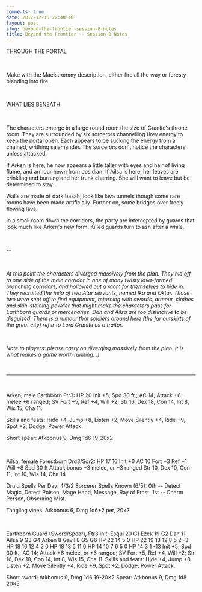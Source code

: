 ```yaml
---
comments: true
date: 2012-12-15 22:48:48
layout: post
slug: beyond-the-frontier-session-8-notes
title: Beyond the Frontier -- Session 8 Notes
---
```


THROUGH THE PORTAL

&nbsp;

Make with the Maelstrommy description, either fire all the way or foresty blending into fire.

&nbsp;

WHAT LIES BENEATH

&nbsp;

The characters emerge in a large round room the size of Granite's throne room. They are surrounded by six sorcerors channelling firey energy to keep the portal open. Each appears to be sucking the energy from a chained, writhing salamander. The sorcerors don't notice the characters unless attacked.

If Arken is here, he now appears a little taller with eyes and hair of living flame, and armour hewn from obsidian. If Ailsa is here, her leaves are crinkling and burning and her trunk charring. She will want to leave but be determined to stay.

Walls are made of dark basalt; look like lava tunnels though some rare rooms have been made artificially. Further on, some bridges over freely flowing lava.

In a small room down the corridors, the party are intercepted by guards that look much like Arken's new form. Killed guards turn to ash after a while.

&nbsp;

--

&nbsp;

<em>At this point the characters diverged massively from the plan. They hid off to one side of the main corridor in one of many twisty lava-formed branching corridors, and hollowed out a room for themselves to hide in. They recruited the help of two Atar servants, named Ika and Oktar. Those two were sent off to find equipment, returning with swords, armour, clothes and skin-staining powder that might make the characters pass for Earthborn guards or mercenaries. Dan and Ailsa are too distinctive to be disguised. There is a rumour that soldiers around here (the far outskirts of the great city) refer to Lord Granite as a traitor.</em>

&nbsp;

<em>Note to players: please carry on diverging massively from the plan. It is what makes a game worth running. :)</em>

&nbsp;

<hr />

&nbsp;

Arken, male Earthborn Ftr3:
HP 20
Init +5; Spd 30 ft.; AC 14; Attack +6 melee +6 ranged;
SV Fort +5, Ref +4, Will +2;
Str 16, Dex 18, Con 14, Int 8, Wis 15, Cha 11.

Skills and feats: Hide +4, Jump +8, Listen +2, Move
Silently +4, Ride +9, Spot +2; Dodge, Power Attack.

Short spear: Atkbonus 9, Dmg 1d6 19-20x2

&nbsp;

Ailsa, female Forestborn Drd3/Sor2:
HP 17 16
Init +0 AC 10 Fort +3 Ref +1 Will +8 Spd 30 ft
Attack bonus +3 melee, or +3 ranged
Str 10, Dex 10, Con 11, Int 10, Wis 14, Cha 14

Druid Spells Per Day: 4/3/2
Sorcerer Spells Known (6/5): 0th -- Detect Magic, Detect
Poison, Mage Hand, Message, Ray of Frost. 1st -- Charm
Person, Obscuring Mist.

Tangling vines: Atkbonus 6, Dmg 1d6+2 per, 20x2

&nbsp;

Earthborn Guard (Sword/Spear), Ftr3
Init: Esqui 20 G1 Ezek 19 G2 Dan 11 Ailsa 9 G3 G4 Arken 8 Gavil 8 G5 G6
HP 22 14 5 0
HP 22 19 13 12 8 5 2 -3
HP 18 16 12 4 2 0
HP 18 13 5 11 0
HP 14 10 7 6 5 0
HP 14 3 1 -13
Init +5; Spd 30 ft.; AC 14; Attack +6 melee, or +6 ranged;
SV Fort +5, Ref +4, Will +2;
Str 16, Dex 18, Con 14, Int 8, Wis 15, Cha 11.
Skills and feats: Hide +4, Jump +8, Listen +2, Move
Silently +4, Ride +9, Spot +2; Dodge, Power Attack.

Short sword: Atkbonus 9, Dmg 1d6 19-20×2
Spear: Atkbonus 9, Dmg 1d8 20×3

&nbsp;

